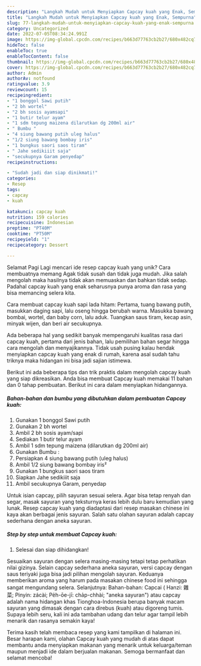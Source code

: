 ```yaml
---
description: "Langkah Mudah untuk Menyiapkan Capcay kuah yang Enak, Sempurna"
title: "Langkah Mudah untuk Menyiapkan Capcay kuah yang Enak, Sempurna"
slug: 77-langkah-mudah-untuk-menyiapkan-capcay-kuah-yang-enak-sempurna
category: Uncategorized
date: 2022-07-05T08:34:24.991Z
image: https://img-global.cpcdn.com/recipes/b663d77763cb2b27/680x482cq70/capcay-kuah-foto-resep-utama.jpg
hideToc: false
enableToc: true
enableTocContent: false
thumbnail: https://img-global.cpcdn.com/recipes/b663d77763cb2b27/680x482cq70/capcay-kuah-foto-resep-utama.jpg
cover: https://img-global.cpcdn.com/recipes/b663d77763cb2b27/680x482cq70/capcay-kuah-foto-resep-utama.jpg
author: Admin
authorAv: notfound
ratingvalue: 3.9
reviewcount: 15
recipeingredient:
- "1 bonggol Sawi putih"
- "2 bh wortel"
- "2 bh sosis ayamsapi"
- "1 butir telur ayam"
- "1 sdm tepung maizena dilarutkan dg 200ml air"
- " Bumbu "
- "4 siung bawang putih uleg halus"
- "1/2 siung bawang bombay iris"
- "1 bungkus saori saos tiram"
- " Jahe sedikiiit saja"
- "secukupnya Garam penyedap"
recipeinstructions:

- "Sudah jadi dan siap dinikmati!"
categories:
- Resep
tags:
- capcay
- kuah

katakunci: capcay kuah 
nutrition: 159 calories
recipecuisine: Indonesian
preptime: "PT40M"
cooktime: "PT50M"
recipeyield: "1"
recipecategory: Dessert

---
```



Selamat Pagi Lagi mencari ide resep capcay kuah yang unik? Cara membuatnya memang Agak tidak susah dan tidak juga mudah. Jika salah mengolah maka hasilnya tidak akan memuaskan dan bahkan tidak sedap. Padahal capcay kuah yang enak seharusnya punya aroma dan rasa yang bisa memancing selera kita.


Cara membuat capcay kuah sapi lada hitam: Pertama, tuang bawang putih, masukkan daging sapi, lalu oseng hingga berubah warna. Masukka bawang bombai, wortel, dan baby corn, lalu aduk. Tuangkan saus tiram, kecap asin, minyak wijen, dan beri air secukupnya.

Ada beberapa hal yang sedikit banyak mempengaruhi kualitas rasa dari capcay kuah, pertama dari jenis bahan, lalu pemilihan bahan segar hingga cara mengolah dan menyajikannya. Tidak usah pusing kalau hendak menyiapkan capcay kuah yang enak di rumah, karena asal sudah tahu triknya maka hidangan ini bisa jadi sajian istimewa.


Berikut ini ada beberapa tips dan trik praktis dalam mengolah capcay kuah yang siap dikreasikan. Anda bisa membuat Capcay kuah memakai 11 bahan dan 0 tahap pembuatan. Berikut ini cara dalam menyiapkan hidangannya.

<!--inarticleads1-->

##### Bahan-bahan dan bumbu yang dibutuhkan dalam pembuatan Capcay kuah:

1. Gunakan 1 bonggol Sawi putih
1. Gunakan 2 bh wortel
1. Ambil 2 bh sosis ayam/sapi
1. Sediakan 1 butir telur ayam
1. Ambil 1 sdm tepung maizena (dilarutkan dg 200ml air)
1. Gunakan  Bumbu :
1. Persiapkan 4 siung bawang putih (uleg halus)
1. Ambil 1/2 siung bawang bombay iris²
1. Gunakan 1 bungkus saori saos tiram
1. Siapkan  Jahe sedikiiit saja
1. Ambil secukupnya Garam, penyedap


Untuk isian capcay, pilih sayuran sesuai selera. Agar bisa tetap renyah dan segar, masak sayuran yang teksturnya keras lebih dulu baru kemudian yang lunak. Resep capcay kuah yang diadaptasi dari resep masakan chinese ini kaya akan berbagai jenis sayuran. Salah satu olahan sayuran adalah capcay sederhana dengan aneka sayuran. 

<!--inarticleads2-->

##### Step by step untuk membuat Capcay kuah:


1. Selesai dan siap dihidangkan!

Sesuaikan sayuran dengan selera masing-masing tetapi tetap perhatikan nilai gizinya. Selain capcay sederhana aneka sayuran, versi capcay dengan saus teriyaki juga bisa jadi pilihan mengolah sayuran. Keduanya memberikan aroma yang harum pada masakan chinese food ini sehingga sangat mengundang selera. Selanjutnya: Bahan-bahan: Capcai ( Hanzi: 雜菜; Pinyin: zácài; Pe̍h-ōe-jī: cha̍p-chhài; &#34;aneka sayuran&#34;) atau capcay adalah nama hidangan khas Tionghoa-Indonesia berupa banyak macam sayuran yang dimasak dengan cara direbus (kuah) atau digoreng tumis. Supaya lebih seru, kali ini ada tambahan udang dan telur agar tampil lebih menarik dan rasanya semakin kaya! 

Terima kasih telah membaca resep yang kami tampilkan di halaman ini. Besar harapan kami, olahan Capcay kuah yang mudah di atas dapat membantu anda menyiapkan makanan yang menarik untuk keluarga/teman maupun menjadi ide dalam berjualan makanan. Semoga bermanfaat dan selamat mencoba!
